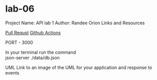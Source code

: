 # lab-06

Project Name: API lab 1
Author: Randee Orion
Links and Resources

[Pull Requst](https://github.com/randee-401-advanced-javascript/lab-06/pull/1) 
[Github Actions](https://github.com/randee-401-advanced-javascript/lab-06/tree/master/.github/workflows)


PORT - 3000

In your terminal run the command  
 json-server ./data/db.json


UML
Link to an image of the UML for your application and response to events